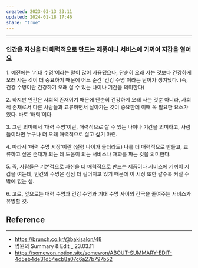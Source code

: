 ```yaml
---
created: 2023-03-13 23:11
updated: 2024-01-18 17:46
share: "true"
---
```


---

### 인간은 자신을 더 매력적으로 만드는 제품이나 서비스에 기꺼이 지갑을 열어요

1\. 예전에는 ‘기대 수명'이라는 말이 많이 사용됐으나, 단순히 오래 사는 것보다 건강하게 오래 사는 것이 더 중요하기 때문에 어느 순간 ‘건강 수명'이라는 단어가 생겨났다. (즉, 건강 수명이란 건강하기 오래 살 수 있는 나이나 기간을 의미한다)

2\. 하지만 인간은 사회적 존재이기 때문에 단순히 건강하게 오래 사는 것뿐 아니라, 사회적 존재로서 다른 사람들과 교류하면서 살아가는 것이 중요한데 이때 꼭 필요한 요소가 있다. 바로 ‘매력'이다.

3\. 그런 의미에서 ‘매력 수명'이란, 매력적으로 살 수 있는 나이나 기간을 의미하고, 사람들이라면 누구나 더 오래 매력적으로 살고 싶기 마련.

4\. 따라서 ‘매력 수명 시장'이란 (설령 나이가 들더라도) 나를 더 매력적으로 만들고, 교류하고 싶은 존재가 되는 데 도움이 되는 서비스나 재화를 파는 것을 의미한다.

5\. 즉, 사람들은 기본적으로 자신을 더 매력적으로 만드는 제품이나 서비스에 기꺼이 지갑을 여는데, 인간의 수명은 점점 더 길어지고 있기 때문에 이 시장 또한 갈수록 커질 수밖에 없는 셈.

6\. 고로, 앞으로는 매력 수명과 건강 수명과 기대 수명 사이의 간극을 줄여주는 서비스가 유망할 것.



## Reference
---
- https://brunch.co.kr/@bakisalon/48
- 썸원의 Summary & Edit _ 23.03.11
- https://somewon.notion.site/somewon/ABOUT-SUMMARY-EDIT-4d5eb4de31d54ecb8a07c6a27b797b52